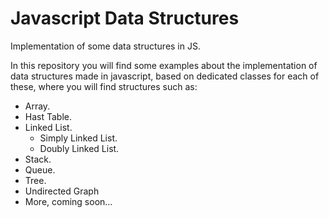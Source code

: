 # Javascript Data Structures
Implementation of some data structures in JS.

In this repository you will find some examples about the implementation of data structures made in javascript, based on dedicated classes for each of these, where you will find structures such as:
- Array.
- Hast Table.
- Linked List.
    - Simply Linked List.
    - Doubly Linked List.
- Stack.
- Queue.
- Tree.
- Undirected Graph
- More, coming soon...